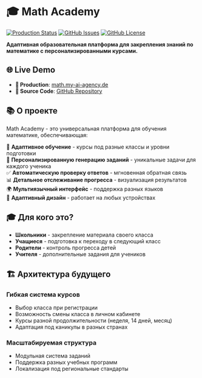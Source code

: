# 🎓 Math Academy

[![Production Status](https://img.shields.io/badge/status-production-green)](https://math.my-ai-agency.de)
[![GitHub Issues](https://img.shields.io/github/issues/RomeON1/math-academy)](https://github.com/RomeON1/math-academy/issues)
[![GitHub License](https://img.shields.io/github/license/RomeON1/math-academy)](LICENSE)

**Адаптивная образовательная платформа для закрепления знаний по математике с персонализированными курсами.**

## 🌐 Live Demo

- **🚀 Production**: [math.my-ai-agency.de](https://math.my-ai-agency.de)
- **📁 Source Code**: [GitHub Repository](https://github.com/RomeON1/math-academy)

## 📚 О проекте

Math Academy - это универсальная платформа для обучения математике, обеспечивающая:

🎯 **Адаптивное обучение** - курсы под разные классы и уровни подготовки  
📖 **Персонализированную генерацию заданий** - уникальные задачи для каждого ученика  
✅ **Автоматическую проверку ответов** - мгновенная обратная связь  
📊 **Детальное отслеживание прогресса** - визуализация результатов  
🌍 **Мультиязычный интерфейс** - поддержка разных языков  
📱 **Адаптивный дизайн** - работает на любых устройствах  

## 🎓 Для кого это?

- **Школьники** - закрепление материала своего класса
- **Учащиеся** - подготовка к переходу в следующий класс  
- **Родители** - контроль прогресса детей
- **Учителя** - дополнительные задания для учеников

## 🏗️ Архитектура будущего

### Гибкая система курсов
- Выбор класса при регистрации
- Возможность смены класса в личном кабинете
- Курсы разной продолжительности (неделя, 14 дней, месяц)
- Адаптация под каникулы в разных странах

### Масштабируемая структура
- Модульная система заданий
- Поддержка разных учебных программ
- Локализация под региональные стандарты
